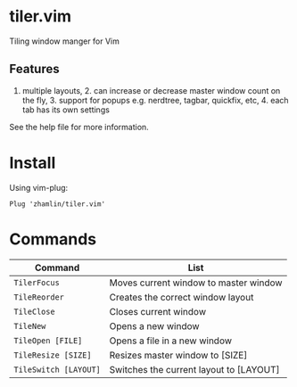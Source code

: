 # tiler.vim
Tiling window manger for Vim

## Features
  1. multiple layouts,
	2. can increase or decrease master window count on the fly,
	3. support for popups e.g. nerdtree, tagbar, quickfix, etc,
	4. each tab has its own settings

See the help file for more information.

# Install
Using vim-plug:

```
Plug 'zhamlin/tiler.vim'
```

# Commands

| Command              | List                                                                    |
| ---                  | ---                                                                     |
| `TilerFocus`         | Moves current window to master window                                   |
| `TileReorder`        | Creates the correct window layout                                       |
| `TileClose`          | Closes current window                                                   |
| `TileNew`            | Opens a new window                                                      |
| `TileOpen [FILE]`    | Opens a file in a new window                                            |
| `TileResize [SIZE]`  | Resizes master window to [SIZE]                                         |
| `TileSwitch [LAYOUT]`| Switches the current layout to [LAYOUT]                                 |
